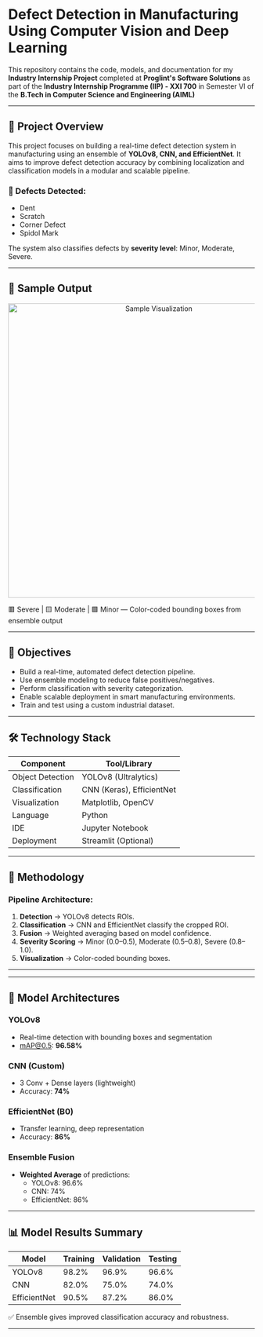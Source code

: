 #  Defect Detection in Manufacturing Using Computer Vision and Deep Learning

This repository contains the code, models, and documentation for my **Industry Internship Project** completed at **Proglint's Software Solutions** as part of the **Industry Internship Programme (IIP) - XXI 700** in Semester VI of the **B.Tech in Computer Science and Engineering (AIML)** 

---

## 📌 Project Overview

This project focuses on building a real-time defect detection system in manufacturing using an ensemble of **YOLOv8, CNN, and EfficientNet**. It aims to improve defect detection accuracy by combining localization and classification models in a modular and scalable pipeline.

### 🔧 Defects Detected:
- Dent  
- Scratch  
- Corner Defect  
- Spidol Mark

The system also classifies defects by **severity level**: Minor, Moderate, Severe.

---

## 📸 Sample Output

<p align="center">
  <img src="visualizations/sample_output.png" width="600" alt="Sample Visualization">
</p>

🟥 Severe | 🟨 Moderate | 🟩 Minor — Color-coded bounding boxes from ensemble output

---

## 🎯 Objectives

- Build a real-time, automated defect detection pipeline.
- Use ensemble modeling to reduce false positives/negatives.
- Perform classification with severity categorization.
- Enable scalable deployment in smart manufacturing environments.
- Train and test using a custom industrial dataset.

---

## 🛠️ Technology Stack

| Component        | Tool/Library        |
|------------------|---------------------|
| Object Detection | YOLOv8 (Ultralytics)|
| Classification   | CNN (Keras), EfficientNet |
| Visualization    | Matplotlib, OpenCV  |
| Language         | Python              |
| IDE              | Jupyter Notebook    |
| Deployment       | Streamlit (Optional) |

---

## 🧪 Methodology

### Pipeline Architecture:

1. **Detection** → YOLOv8 detects ROIs.
2. **Classification** → CNN and EfficientNet classify the cropped ROI.
3. **Fusion** → Weighted averaging based on model confidence.
4. **Severity Scoring** → Minor (0.0–0.5), Moderate (0.5–0.8), Severe (0.8–1.0).
5. **Visualization** → Color-coded bounding boxes.

---

---

## 🧠 Model Architectures

### YOLOv8
- Real-time detection with bounding boxes and segmentation
- mAP@0.5: **96.58%**

### CNN (Custom)
- 3 Conv + Dense layers (lightweight)
- Accuracy: **74%**

### EfficientNet (B0)
- Transfer learning, deep representation
- Accuracy: **86%**

### Ensemble Fusion
- **Weighted Average** of predictions:
  - YOLOv8: 96.6%
  - CNN: 74%
  - EfficientNet: 86%

---

## 📊 Model Results Summary

| Model        | Training | Validation | Testing |
|--------------|----------|------------|---------|
| YOLOv8       | 98.2%    | 96.9%      | 96.6%   |
| CNN          | 82.0%    | 75.0%      | 74.0%   |
| EfficientNet | 90.5%    | 87.2%      | 86.0%   |

✅ Ensemble gives improved classification accuracy and robustness.

---



